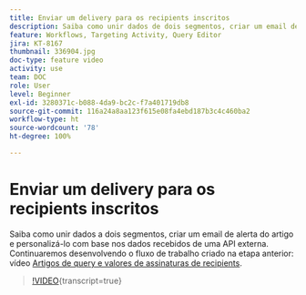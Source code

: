 ```yaml
---
title: Enviar um delivery para os recipients inscritos
description: Saiba como unir dados de dois segmentos, criar um email de alerta de artigo e personalizá-lo com base nos dados recebidos de uma API externa.
feature: Workflows, Targeting Activity, Query Editor
jira: KT-8167
thumbnail: 336904.jpg
doc-type: feature video
activity: use
team: DOC
role: User
level: Beginner
exl-id: 3280371c-b088-4da9-bc2c-f7a401719db8
source-git-commit: 116a24a8aa123f615e08fa4ebd187b3c4c460ba2
workflow-type: ht
source-wordcount: '78'
ht-degree: 100%

---
```


# Enviar um delivery para os recipients inscritos

Saiba como unir dados a dois segmentos, criar um email de alerta do artigo e personalizá-lo com base nos dados recebidos de uma API externa. Continuaremos desenvolvendo o fluxo de trabalho criado na etapa anterior: vídeo [Artigos de query e valores de assinaturas de recipients](/help/tutorial-use-soap-apis/query-articles-and-recipient-subscription-values.md).

>[!VIDEO](https://video.tv.adobe.com/v/336904?quality=12&learn=on){transcript=true}
